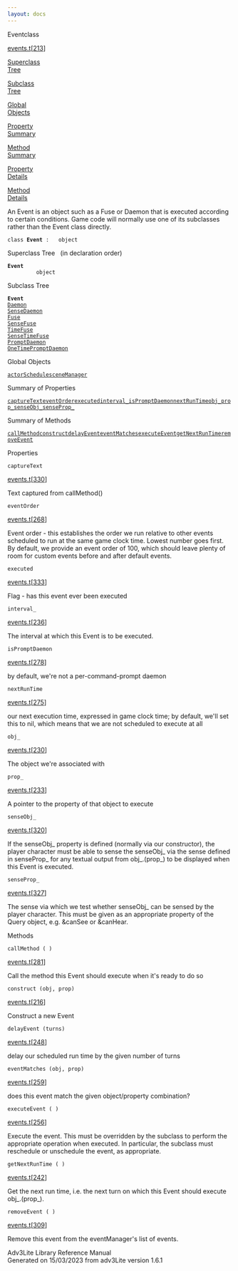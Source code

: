 ```yaml
---
layout: docs
---
```

<span class="title">Event</span><span class="type">class</span>

[events.t](../file/events.t.html)\[[213](../source/events.t.html#213)\]

[Superclass  
Tree](#_SuperClassTree_)

[Subclass  
Tree](#_SubClassTree_)

[Global  
Objects](#_ObjectSummary_)

[Property  
Summary](#_PropSummary_)

[Method  
Summary](#_MethodSummary_)

[Property  
Details](#_Properties_)

[Method  
Details](#_Methods_)

<div class="fdesc">

An Event is an object such as a Fuse or Daemon that is executed
according to certain conditions. Game code will normally use one of its
subclasses rather than the Event class directly.

`class `**`Event`**` :   object`

</div>

<span id="_SuperClassTree_"></span>

<div class="mjhd">

<span class="hdln">Superclass Tree</span>   (in declaration order)

</div>

**`Event`**  
`         object`  
<span id="_SubClassTree_"></span>

<div class="mjhd">

<span class="hdln">Subclass Tree</span>  

</div>

**`Event`**  
[`Daemon`](../object/Daemon.html)  
[`SenseDaemon`](../object/SenseDaemon.html)  
[`Fuse`](../object/Fuse.html)  
[`SenseFuse`](../object/SenseFuse.html)  
[`TimeFuse`](../object/TimeFuse.html)  
[`SenseTimeFuse`](../object/SenseTimeFuse.html)  
[`PromptDaemon`](../object/PromptDaemon.html)  
[`OneTimePromptDaemon`](../object/OneTimePromptDaemon.html)  
<span id="_ObjectSummary_"></span>

<div class="mjhd">

<span class="hdln">Global Objects</span>  

</div>

[`actorSchedule`](../object/actorSchedule.html)[`sceneManager`](../object/sceneManager.html)
<span id="_PropSummary_"></span>

<div class="mjhd">

<span class="hdln">Summary of Properties</span>  

</div>

[`captureText`](#captureText)[`eventOrder`](#eventOrder)[`executed`](#executed)[`interval_`](#interval_)[`isPromptDaemon`](#isPromptDaemon)[`nextRunTime`](#nextRunTime)[`obj_`](#obj_)[`prop_`](#prop_)[`senseObj_`](#senseObj_)[`senseProp_`](#senseProp_)

<span id="_MethodSummary_"></span>

<div class="mjhd">

<span class="hdln">Summary of Methods</span>  

</div>

[`callMethod`](#callMethod)[`construct`](#construct)[`delayEvent`](#delayEvent)[`eventMatches`](#eventMatches)[`executeEvent`](#executeEvent)[`getNextRunTime`](#getNextRunTime)[`removeEvent`](#removeEvent)

<span id="_Properties_"></span>

<div class="mjhd">

<span class="hdln">Properties</span>  

</div>

<span id="captureText"></span>

`captureText`

[events.t](../file/events.t.html)\[[330](../source/events.t.html#330)\]

<div class="desc">

Text captured from callMethod()

</div>

<span id="eventOrder"></span>

`eventOrder`

[events.t](../file/events.t.html)\[[268](../source/events.t.html#268)\]

<div class="desc">

Event order - this establishes the order we run relative to other events
scheduled to run at the same game clock time. Lowest number goes first.
By default, we provide an event order of 100, which should leave plenty
of room for custom events before and after default events.

</div>

<span id="executed"></span>

`executed`

[events.t](../file/events.t.html)\[[333](../source/events.t.html#333)\]

<div class="desc">

Flag - has this event ever been executed

</div>

<span id="interval_"></span>

`interval_`

[events.t](../file/events.t.html)\[[236](../source/events.t.html#236)\]

<div class="desc">

The interval at which this Event is to be executed.

</div>

<span id="isPromptDaemon"></span>

`isPromptDaemon`

[events.t](../file/events.t.html)\[[278](../source/events.t.html#278)\]

<div class="desc">

by default, we're not a per-command-prompt daemon

</div>

<span id="nextRunTime"></span>

`nextRunTime`

[events.t](../file/events.t.html)\[[275](../source/events.t.html#275)\]

<div class="desc">

our next execution time, expressed in game clock time; by default, we'll
set this to nil, which means that we are not scheduled to execute at all

</div>

<span id="obj_"></span>

`obj_`

[events.t](../file/events.t.html)\[[230](../source/events.t.html#230)\]

<div class="desc">

The object we're associated with

</div>

<span id="prop_"></span>

`prop_`

[events.t](../file/events.t.html)\[[233](../source/events.t.html#233)\]

<div class="desc">

A pointer to the property of that object to execute

</div>

<span id="senseObj_"></span>

`senseObj_`

[events.t](../file/events.t.html)\[[320](../source/events.t.html#320)\]

<div class="desc">

If the senseObj\_ property is defined (normally via our constructor),
the player character must be able to sense the senseObj\_ via the sense
defined in senseProp\_ for any textual output from obj\_.(prop\_) to be
displayed when this Event is executed.

</div>

<span id="senseProp_"></span>

`senseProp_`

[events.t](../file/events.t.html)\[[327](../source/events.t.html#327)\]

<div class="desc">

The sense via which we test whether senseObj\_ can be sensed by the
player character. This must be given as an appropriate property of the
Query object, e.g. &canSee or &canHear.

</div>

<span id="_Methods_"></span>

<div class="mjhd">

<span class="hdln">Methods</span>  

</div>

<span id="callMethod"></span>

`callMethod ( )`

[events.t](../file/events.t.html)\[[281](../source/events.t.html#281)\]

<div class="desc">

Call the method this Event should execute when it's ready to do so

</div>

<span id="construct"></span>

`construct (obj, prop)`

[events.t](../file/events.t.html)\[[216](../source/events.t.html#216)\]

<div class="desc">

Construct a new Event

</div>

<span id="delayEvent"></span>

`delayEvent (turns)`

[events.t](../file/events.t.html)\[[248](../source/events.t.html#248)\]

<div class="desc">

delay our scheduled run time by the given number of turns

</div>

<span id="eventMatches"></span>

`eventMatches (obj, prop)`

[events.t](../file/events.t.html)\[[259](../source/events.t.html#259)\]

<div class="desc">

does this event match the given object/property combination?

</div>

<span id="executeEvent"></span>

`executeEvent ( )`

[events.t](../file/events.t.html)\[[256](../source/events.t.html#256)\]

<div class="desc">

Execute the event. This must be overridden by the subclass to perform
the appropriate operation when executed. In particular, the subclass
must reschedule or unschedule the event, as appropriate.

</div>

<span id="getNextRunTime"></span>

`getNextRunTime ( )`

[events.t](../file/events.t.html)\[[242](../source/events.t.html#242)\]

<div class="desc">

Get the next run time, i.e. the next turn on which this Event should
execute obj\_.(prop\_).

</div>

<span id="removeEvent"></span>

`removeEvent ( )`

[events.t](../file/events.t.html)\[[309](../source/events.t.html#309)\]

<div class="desc">

Remove this event from the eventManager's list of events.

</div>

<div class="ftr">

Adv3Lite Library Reference Manual  
Generated on 15/03/2023 from adv3Lite version 1.6.1

</div>
